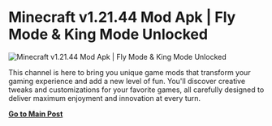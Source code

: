 Minecraft v1.21.44 Mod Apk | Fly Mode & King Mode Unlocked
===========================================================

  
  
![Minecraft v1.21.44 Mod Apk | Fly Mode & King Mode Unlocked](https://dev-smartmoneymoves2024.pantheonsite.io/wp-content/uploads/img/1.jpg)




  

This channel is here to bring you unique game mods that transform your gaming experience and add a new level of fun. You'll discover creative tweaks and customizations for your favorite games, all carefully designed to deliver maximum enjoyment and innovation at every turn.

  

**[Go to Main Post](https://primiumapks2025.blogspot.com/2025/05/minecraft-v12144-mod-apk-fly-mode-king_4.html)**
